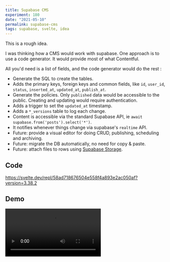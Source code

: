 ```yaml
---
title: Supabase CMS
experiment: 180
date: "2021-05-10"
permalink: supabase-cms
tags: supabase, svelte, idea
---
```


This is a rough idea.

I was thinking how a CMS would work with supabase. One approach is to use a code generator. It would provide most of what Contentful.

All you'd need is a list of fields, and the code generator would do the rest :

- Generate the SQL to create the tables.
- Adds the primary keys, foreign keys and common fields, like `id`, `user_id`, `status`, `inserted_at`, `updated_at`, `publish_at`.
- Generate the policies. Only `published` data would be accessible to the public. Creating and updating would require authentication.
- Adds a trigger to set the `updated_at` timestamp.
- Adds a `*_versions` table to log each change.
- Content is accessible via the standard Supabase API, ie `await supabase.from('posts').select('*')`.
- It notifies whenever things change via supabase's `realtime` API.
- Future: provide a visual editor for doing CRUD, publishing, scheduling and archiving.
- Future: migrate the DB automatically, no need for copy & paste.
- Future: attach files to rows using [Supabase Storage](https://supabase.io/storage).

## Code

https://svelte.dev/repl/58ad718676504e558f4a893e2ac050af?version=3.38.2

## Demo

<video controls src="https://res.cloudinary.com/dzwnkx0mk/video/upload/v1620620049/1000experiments.dev/supabase-cms_yraijh.mp4"/>

## Notes

- Add default values for fields.
- When `scheduled_at` is set, and `status = 'scheduled'` a CRON job should run to mark the post `published`, that will trigger realtime updates.
